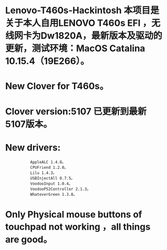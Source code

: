# Lenovo-T460s-Hackintosh  本项目是关于本人自用LENOVO T460s EFI ，无线网卡为Dw1820A，最新版本及驱动的更新，测试环境：MacOS Catalina 10.15.4（19E266）。
# New Clover for T460s。
# Clover version:5107 已更新到最新5107版本。
# New drivers:   
               AppleALC 1.4.8。  
               CPUFriend 1.2.0。   
               Lilu 1.4.3。  
               USBInjectAll 0.7.5。  
               VoodooInput 1.0.4。  
               VoodooPS2Controller 2.1.3。 
               WhateverGreen 1.3.8。
# Only Physical mouse buttons of touchpad not working ，all things are good。
